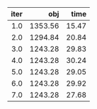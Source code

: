 |  iter |       obj |    time |
| -----:| ---------:| -------:|
| $1.0$ | $1353.56$ | $15.47$ |
| $2.0$ | $1294.84$ | $20.84$ |
| $3.0$ | $1243.28$ | $29.83$ |
| $4.0$ | $1243.28$ | $30.24$ |
| $5.0$ | $1243.28$ | $29.05$ |
| $6.0$ | $1243.28$ | $29.92$ |
| $7.0$ | $1243.28$ | $27.68$ |

